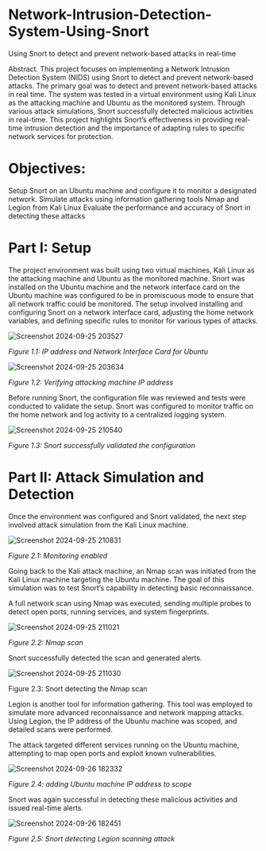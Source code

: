 # Network-Intrusion-Detection-System-Using-Snort
Using Snort to detect and prevent network-based attacks in real-time

Abstract. This project focuses on implementing a Network Intrusion Detection System (NIDS) using Snort to detect and prevent network-based attacks. The primary goal was to detect and prevent network-based attacks in real time. The system was tested in a virtual environment using Kali Linux as the attacking machine and Ubuntu as the monitored system. Through various attack simulations, Snort successfully detected malicious activities in real-time. This project highlights Snort’s effectiveness in providing real-time intrusion detection and the importance of adapting rules to specific network services for protection.

# Objectives:

Setup Snort on an Ubuntu machine and configure it to monitor a designated network.
Simulate attacks using information gathering tools Nmap and Legion from Kali Linux
Evaluate the performance and accuracy of Snort in detecting these attacks

# Part I: Setup

The project environment was built using two virtual machines, Kali Linux as the attacking machine and Ubuntu as the monitored machine. Snort was installed on the Ubuntu machine and the network interface card on the Ubuntu machine was configured to be in promiscuous mode to ensure that all network traffic could be monitored. The setup involved installing and configuring Snort on a network interface card, adjusting the home network variables, and defining specific rules to monitor for various types of attacks.

![Screenshot 2024-09-25 203527](https://github.com/user-attachments/assets/3a5a31d0-6d45-4007-8713-7cd5a4e8b887)

_Figure 1.1: IP address and Network Interface Card for Ubuntu_

![Screenshot 2024-09-25 203634](https://github.com/user-attachments/assets/ed09d6d8-287b-4317-b326-063cb24f12a7)

_Figure 1.2: Verifying attacking machine IP address_

Before running Snort, the configuration file was reviewed and tests were conducted to validate the setup. Snort was configured to monitor traffic on the home network and log activity to a centralized logging system.

![Screenshot 2024-09-25 210540](https://github.com/user-attachments/assets/8f926a06-dec9-4a8a-a083-c8855dd5e06c)

_Figure 1.3: Snort successfully validated the configuration_

# Part II: Attack Simulation and Detection

Once the environment was configured and Snort validated, the next step involved attack simulation from the Kali Linux machine.

![Screenshot 2024-09-25 210831](https://github.com/user-attachments/assets/b9ec2799-62da-4854-b0f1-6b8e59f32cff)

_Figure 2.1: Monitoring enabled_

Going back to the Kali attack machine, an Nmap scan was initiated from the Kali Linux machine targeting the Ubuntu machine. The goal of this simulation was to test Snort’s capability in detecting basic reconnaissance.

A full network scan using Nmap was executed, sending multiple probes to detect open ports, running services, and system fingerprints.

![Screenshot 2024-09-25 211021](https://github.com/user-attachments/assets/e49f3c87-5c34-4b94-8f7b-a89fb922fb18)

_Figure 2.2: Nmap scan_

Snort successfully detected the scan and generated alerts.

![Screenshot 2024-09-25 211030](https://github.com/user-attachments/assets/330a3b04-ebb4-48e9-b57d-077d40ed7a97)

Figure 2.3: Snort detecting the Nmap scan

Legion is another tool for information gathering. This tool was employed to simulate more advanced reconnaissance and network mapping attacks. Using Legion, the IP address of the Ubuntu machine was scoped, and detailed scans were performed.

The attack targeted different services running on the Ubuntu machine, attempting to map open ports and exploit known vulnerabilities.

![Screenshot 2024-09-26 182332](https://github.com/user-attachments/assets/7581cea5-3d67-4eaa-a0c6-91cfb368d5c0)

_Figure 2.4: adding Ubuntu machine IP address to scope_

Snort was again successful in detecting these malicious activities and issued real-time alerts.

![Screenshot 2024-09-26 182451](https://github.com/user-attachments/assets/e29c6977-57e0-43ad-bb2d-a9029d8ba209)

_Figure 2.5: Snort detecting Legion scanning attack_






